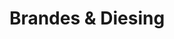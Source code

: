 ---
title: "Brandes & Diesing"
url: /hannover/brandes-und-diesing-rathenaustrasse/
shop: Sanitätshaus
---